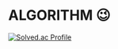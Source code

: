 # ALGORITHM 😉
[![Solved.ac Profile](http://mazassumnida.wtf/api/v2/generate_badge?boj=hyunjun5959)](https://solved.ac/hyunjun5959/)
